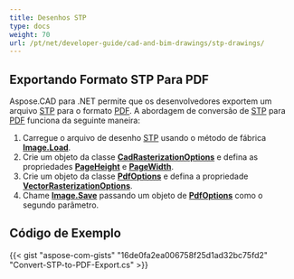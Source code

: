 ```yaml
---
title: Desenhos STP
type: docs
weight: 70
url: /pt/net/developer-guide/cad-and-bim-drawings/stp-drawings/
---
```


## **Exportando Formato STP Para PDF**

Aspose.CAD para .NET permite que os desenvolvedores exportem um arquivo [STP](https://docs.fileformat.com/3d/stp/) para o formato [PDF](https://docs.fileformat.com/pdf/). A abordagem de conversão de [STP](https://docs.fileformat.com/3d/stp/) para [PDF](https://docs.fileformat.com/pdf/) funciona da seguinte maneira:

1. Carregue o arquivo de desenho [STP](https://docs.fileformat.com/3d/stp/) usando o método de fábrica [**Image.Load**](https://reference.aspose.com/cad/net/aspose.cad.image/load/methods/2).
1. Crie um objeto da classe [**CadRasterizationOptions**](https://reference.aspose.com/cad/net/aspose.cad.imageoptions/cadrasterizationoptions) e defina as propriedades [**PageHeight**](https://reference.aspose.com/cad/net/aspose.cad.imageoptions/vectorrasterizationoptions/properties/pageheight) e [**PageWidth**](https://reference.aspose.com/cad/net/aspose.cad.imageoptions/vectorrasterizationoptions/properties/pagewidth).
1. Crie um objeto da classe [**PdfOptions**](https://reference.aspose.com/cad/net/aspose.cad.imageoptions/pdfoptions) e defina a propriedade [**VectorRasterizationOptions**](https://reference.aspose.com/cad/net/aspose.cad.imageoptions/vectorrasterizationoptions).
1. Chame [**Image.Save**](https://reference.aspose.com/cad/net/aspose.cad/image/methods/save/index) passando um objeto de [**PdfOptions**](https://reference.aspose.com/cad/net/aspose.cad.imageoptions/pdfoptions) como o segundo parâmetro.

## Código de Exemplo

{{< gist "aspose-com-gists" "16de0fa2ea006758f25d1ad32bc75fd2" "Convert-STP-to-PDF-Export.cs" >}}
